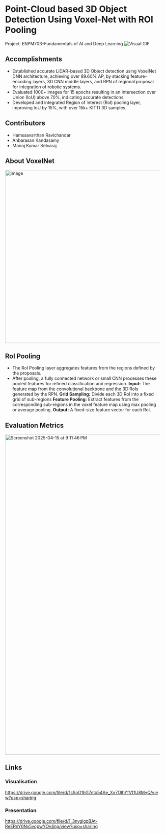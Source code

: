 # Point-Cloud based 3D Object Detection Using Voxel-Net with ROI Pooling
Project: ENPM703-Fundamentals of AI and Deep Learning
![Visual GIF](https://github.com/user-attachments/assets/060c2b2a-a21f-4bd3-b5f0-3f999de17dcb)


## Accomplishments
* Established accurate LiDAR-based 3D Object detection using VoxelNet DNN architecture, achieving over 89.60% AP, by stacking feature-encoding layers, 3D CNN middle layers, and RPN of regional proposal for integration of robotic systems.
* Evaluated 1000+ images for 15 epochs resulting in an Intersection over Union (IoU) above 70%, indicating accurate detections.
* Developed and integrated Region of Interest (RoI) pooling layer, improving IoU by 15%, with over 15k+ KITTI 3D samples.

## Contributors
* Hamsaavarthan Ravichandar
* Anbarasan Kandasamy
* Manoj Kumar Selvaraj

## About VoxelNet
<img width="562" alt="image" src="https://github.com/user-attachments/assets/5d80b451-16f7-4413-a9ad-83e232079c98" />

## RoI Pooling
* The RoI Pooling layer aggregates features from the regions defined by the proposals.
* After pooling, a fully connected network or small CNN processes these pooled features for refined classification and regression.
**Input:** The feature map from the convolutional backbone and the 3D RoIs generated by the RPN.
**Grid Sampling:** Divide each 3D RoI into a fixed grid of sub-regions 
**Feature Pooling:** Extract features from the corresponding sub-regions in the voxel feature map using max pooling or average pooling.
**Output:** A fixed-size feature vector for each RoI.

## Evaluation Metrics
<img width="1040" alt="Screenshot 2025-04-15 at 9 11 46 PM" src="https://github.com/user-attachments/assets/bcb07aef-7b83-42c1-b30a-66741e2d9211" />

## Links
### Visualisation
https://drive.google.com/file/d/1sSoO1hG7ntx54Ae_Xv7OlhYfVf1U8MyQ/view?usp=sharing

### Presentation
https://drive.google.com/file/d/1_3nvglgpBAt-ReERnY0Nv5vopwYOv4np/view?usp=sharing
